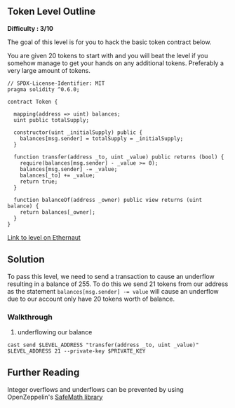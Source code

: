 ## Token Level Outline

**Difficulty : 3/10**

The goal of this level is for you to hack the basic token contract below.

You are given 20 tokens to start with and you will beat the level if you somehow manage to get your hands on any additional tokens. Preferably a very large amount of tokens.

```solidity  
// SPDX-License-Identifier: MIT
pragma solidity ^0.6.0;

contract Token {

  mapping(address => uint) balances;
  uint public totalSupply;

  constructor(uint _initialSupply) public {
    balances[msg.sender] = totalSupply = _initialSupply;
  }

  function transfer(address _to, uint _value) public returns (bool) {
    require(balances[msg.sender] - _value >= 0);
    balances[msg.sender] -= _value;
    balances[_to] += _value;
    return true;
  }

  function balanceOf(address _owner) public view returns (uint balance) {
    return balances[_owner];
  }
}
```

[Link to level on Ethernaut](https://ethernaut.openzeppelin.com/level/0x63bE8347A617476CA461649897238A31835a32CE)

## Solution

To pass this level, we need to send a transaction to cause an underflow resulting in a balance of 255. To do this we send 21 tokens from our address as the statement `balances[msg.sender] -= value` will cause an underflow due to our account only have 20 tokens worth of balance.

### Walkthrough
1. underflowing our balance
```console
cast send $LEVEL_ADDRESS "transfer(address _to, uint _value)" $LEVEL_ADDRESS 21 --private-key $PRIVATE_KEY
```

## Further Reading
Integer overflows and underflows can be prevented by using OpenZeppelin's [SafeMath library](https://docs.openzeppelin.com/contracts/2.x/api/math)
